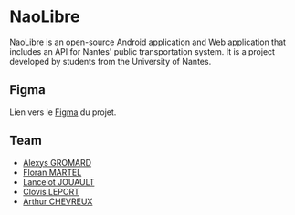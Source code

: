 # NaoLibre 
NaoLibre is an open-source Android application and Web application that includes an API for Nantes' public transportation system. It is a project developed by students from the University of Nantes.

## Figma
Lien vers le [Figma](https://www.figma.com/file/wyVxFN0OtDNcNvC3wY033X/NaoLibre?type=design&node-id=0%3A1&mode=design&t=eMEvawPKe1MDDzKa-1) du projet.

## Team
- [Alexys GROMARD](https://github.com/AlexysGromard)
- [Floran MARTEL](https://github.com/FloranMARTEL)
- [Lancelot JOUAULT](https://github.com/IIXIVII)
- [Clovis LEPORT](https://gitlab.univ-nantes.fr/E228541P)
- [Arthur CHEVREUX](https://gitlab.univ-nantes.fr/E223543G)
